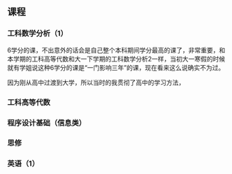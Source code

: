 ## 课程

### 工科数学分析（1）
6学分的课，不出意外的话会是自己整个本科期间学分最高的课了，非常重要，和本学期的工科高等代数和大一下学期的工科数学分析2一样，当初大一寒假的时候就有学姐说这种6学分的课是“一门影响三年”的课，现在看来这么说确实不为过。

因为刚从高中过渡到大学，所以当时的我贯彻了高中的学习方法，

### 工科高等代数


### 程序设计基础（信息类）

### 思修

### 英语（1）
